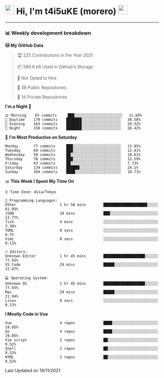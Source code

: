 <!-- Title -->
<h1>
    <img src="https://emojis.slackmojis.com/emojis/images/1600385609/10490/cactuar.gif?1600385609" width="30"/> 
    Hi, I'm t4i5uKE (morero) 
    <img src="https://emojis.slackmojis.com/emojis/images/1600385609/10490/cactuar.gif?1600385609" width="30"/>
</h1>

---

<h3> 📊 Weekly development breakdown </h3>
<!-- waka-readme-stats -->

<!--START_SECTION:waka-->
**🐱 My GitHub Data** 

> 🏆 225 Contributions in the Year 2021
 > 
> 📦 588.8 kB Used in GitHub's Storage 
 > 
> 🚫 Not Opted to Hire
 > 
> 📜 38 Public Repositories 
 > 
> 🔑 14 Private Repositories  
 > 
**I'm a Night 🦉** 

```text
🌞 Morning    65 commits     ███░░░░░░░░░░░░░░░░░░░░░░   11.69% 
🌆 Daytime    170 commits    ███████░░░░░░░░░░░░░░░░░░   30.58% 
🌃 Evening    163 commits    ███████░░░░░░░░░░░░░░░░░░   29.32% 
🌙 Night      158 commits    ███████░░░░░░░░░░░░░░░░░░   28.42%

```
📅 **I'm Most Productive on Saturday** 

```text
Monday       77 commits     ███░░░░░░░░░░░░░░░░░░░░░░   13.85% 
Tuesday      69 commits     ███░░░░░░░░░░░░░░░░░░░░░░   12.41% 
Wednesday    59 commits     ██░░░░░░░░░░░░░░░░░░░░░░░   10.61% 
Thursday     70 commits     ███░░░░░░░░░░░░░░░░░░░░░░   12.59% 
Friday       43 commits     ██░░░░░░░░░░░░░░░░░░░░░░░   7.73% 
Saturday     134 commits    ██████░░░░░░░░░░░░░░░░░░░   24.1% 
Sunday       104 commits    ████░░░░░░░░░░░░░░░░░░░░░   18.71%

```


📊 **This Week I Spent My Time On** 

```text
⌚︎ Time Zone: Asia/Tokyo

💬 Programming Languages: 
Other                    1 hr 50 mins        ████████████████████░░░░░   81.95% 
JSON                     18 mins             ███░░░░░░░░░░░░░░░░░░░░░░   13.77% 
fish                     4 mins              ░░░░░░░░░░░░░░░░░░░░░░░░░   3.38% 
TOML                     0 secs              ░░░░░░░░░░░░░░░░░░░░░░░░░   0.7% 
VimL                     0 secs              ░░░░░░░░░░░░░░░░░░░░░░░░░   0.13%

🔥 Editors: 
Unknown Editor           1 hr 45 mins        ███████████████████░░░░░░   77.93% 
VS Code                  29 mins             █████░░░░░░░░░░░░░░░░░░░░   22.07%

💻 Operating System: 
Unknown OS               1 hr 45 mins        ███████████████████░░░░░░   77.93% 
Mac                      29 mins             █████░░░░░░░░░░░░░░░░░░░░   21.94% 
Linux                    0 secs              ░░░░░░░░░░░░░░░░░░░░░░░░░   0.13%

```

**I Mostly Code in Vue** 

```text
Vue                      4 repos             ████░░░░░░░░░░░░░░░░░░░░░   19.05% 
Go                       4 repos             ████░░░░░░░░░░░░░░░░░░░░░   19.05% 
Vim script               2 repos             ██░░░░░░░░░░░░░░░░░░░░░░░   9.52% 
Shell                    2 repos             ██░░░░░░░░░░░░░░░░░░░░░░░   9.52% 
HTML                     2 repos             ██░░░░░░░░░░░░░░░░░░░░░░░   9.52%

```



 Last Updated on 19/11/2021
<!--END_SECTION:waka-->
